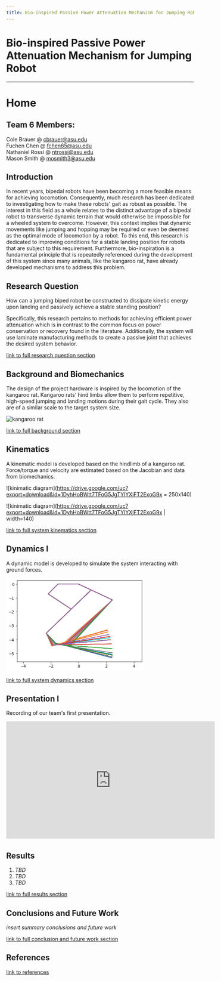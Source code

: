 ```yaml
---
title: Bio-inspired Passive Power Attenuation Mechanism for Jumping Robot
---
```

# Bio-inspired Passive Power Attenuation Mechanism for Jumping Robot

---

# Home

## Team 6 Members:

Cole Brauer @ cbrauer@asu.edu\
Fuchen Chen @ fchen65@asu.edu\
Nathaniel Rossi @ ntrossi@asu.edu\
Mason Smith @ mosmith3@asu.edu

## Introduction

In recent years, bipedal robots have been becoming a more feasible means for achieving locomotion. Consequently, much research has been dedicated to investigating how to make these robots' gait as robust as possible. The interest in this field as a whole relates to the distinct advantage of a bipedal robot to transverse dynamic terrain that would otherwise be impossible for a wheeled system to overcome. However, this context implies that dynamic movements like jumping and hopping may be required or even be deemed as the optimal mode of locomotion by a robot. To this end, this research is dedicated to improving conditions for a stable landing position for robots that are subject to this requirement. Furthermore, bio-inspiration is a fundamental principle that is repeatedly referenced during the development of this system since many animals, like the kangaroo rat, have already developed mechanisms to address this problem.

## Research Question

How can a jumping biped robot be constructed to dissipate kinetic energy upon landing and passively achieve a stable standing position? 

Specifically, this research pertains to methods for achieving efficient power attenuation which is in contrast to the common focus on power conservation or recovery found in the literature.  Additionally, the system will use laminate manufacturing methods to create a passive joint that achieves the desired system behavior.

[link to full research question section](/researchquestion)

## Background and Biomechanics

The design of the project hardware is inspired by the locomotion of the kangaroo rat. Kangaroo rats’ hind limbs allow them to perform repetitive, high-speed jumping and landing motions during their gait cycle. They also are of a similar scale to the target system size.

![kangaroo rat](https://www.futurity.org/wp/wp-content/uploads/2017/09/jerboa-jumping.gif)

[link to full background section](/background)

## Kinematics

A kinematic model is developed based on the hindlimb of a kangaroo rat. Force/torque and velocity are estimated based on the Jacobian and data from biomechanics.

![kinimatic diagram](https://drive.google.com/uc?export=download&id=1DyhHoBWtt7TFoG5JgTYlYXjFT2ExoG9x = 250x140)

![kinimatic diagram](https://drive.google.com/uc?export=download&id=1DyhHoBWtt7TFoG5JgTYlYXjFT2ExoG9x | width=140)

[link to full system kinematics section](/kinematics)

## Dynamics I

A dynamic model is developed to simulate the system interacting with ground forces.

![dynamics diagram](/img/dynamicsi_motion.png)

[link to full system dynamics section](/dynamicsi)

## Presentation I

Recording of our team's first presentation.

<iframe width="560" height="315" src="https://www.youtube-nocookie.com/embed/hoA4KZbpxvk" frameborder="0" allow="accelerometer; autoplay; clipboard-write; encrypted-media; gyroscope; picture-in-picture" allowfullscreen></iframe>

## Results

1. _TBD_
2. _TBD_
3. _TBD_

[link to full results section](/results)

## Conclusions and Future Work

_insert summary conclusions and future work_

[link to full conclusion and future work section](/conclusion)


## References
[link to references](/references)
